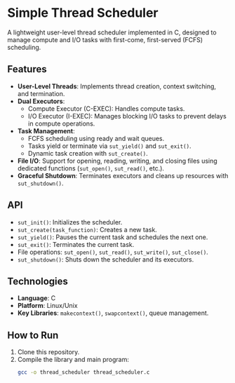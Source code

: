 # Simple Thread Scheduler

A lightweight user-level thread scheduler implemented in C, designed to manage compute and I/O tasks with first-come, first-served (FCFS) scheduling.

## Features

- **User-Level Threads**: Implements thread creation, context switching, and termination.
- **Dual Executors**: 
  - Compute Executor (C-EXEC): Handles compute tasks.
  - I/O Executor (I-EXEC): Manages blocking I/O tasks to prevent delays in compute operations.
- **Task Management**:
  - FCFS scheduling using ready and wait queues.
  - Tasks yield or terminate via `sut_yield()` and `sut_exit()`.
  - Dynamic task creation with `sut_create()`.
- **File I/O**: Support for opening, reading, writing, and closing files using dedicated functions (`sut_open()`, `sut_read()`, etc.).
- **Graceful Shutdown**: Terminates executors and cleans up resources with `sut_shutdown()`.

## API

- `sut_init()`: Initializes the scheduler.
- `sut_create(task_function)`: Creates a new task.
- `sut_yield()`: Pauses the current task and schedules the next one.
- `sut_exit()`: Terminates the current task.
- File operations: `sut_open()`, `sut_read()`, `sut_write()`, `sut_close()`.
- `sut_shutdown()`: Shuts down the scheduler and its executors.

## Technologies

- **Language**: C
- **Platform**: Linux/Unix
- **Key Libraries**: `makecontext()`, `swapcontext()`, queue management.

## How to Run

1. Clone this repository.
2. Compile the library and main program:
   ```bash
   gcc -o thread_scheduler thread_scheduler.c
